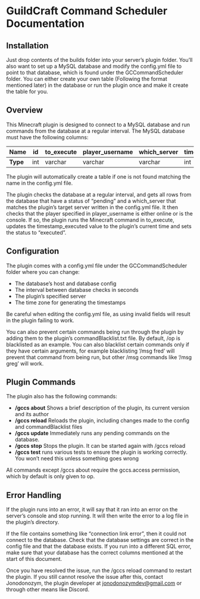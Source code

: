 # GuildCraft Command Scheduler Documentation #

## Installation ##
Just drop contents of the builds folder into your server’s plugin folder. You’ll also want to set up a MySQL database and modify the config.yml file to point to that database, which is found under the GCCommandScheduler folder. You can either create your own table (Following the format mentioned later) in the database or run the plugin once and make it create the table for you.

## Overview ##
This Minecraft plugin is designed to connect to a MySQL database and run commands from the database at a regular interval. The MySQL database must have the following columns:

|**Name**| id | to_execute | player_username | which_server | timestamp_created | timestamp_executed | status |
|--------|----|------------|-----------------|--------------|-------------------|--------------------|--------|
|**Type**|int |   varchar  |  varchar        |  varchar     |  int              |  int               | varchar|

The plugin will automatically create a table if one is not found matching the name in the config.yml file.

The plugin checks the database at a regular interval, and gets all rows from the database that have a status of “pending” and a which_server that matches the plugin’s target server written in the config.yml file. It then checks that the player specified in player_username is either online or is the console. If so, the plugin runs the Minecraft command in to_execute, updates the timestamp_executed value to the plugin’s current time and sets the status to “executed”.

## Configuration ##
The plugin comes with a config.yml file under the GCCommandScheduler folder where you can change:
  * The database’s host and database config
  *	The interval between database checks in seconds
  *	The plugin’s specified server
  *	The time zone for generating the timestamps

Be careful when editing the config.yml file, as using invalid fields will result in the plugin failing to work.

You can also prevent certain commands being run through the plugin by adding them to the plugin’s commandBlacklist.txt file. By default, /op is blacklisted as an example. You can also blacklist certain commands only if they have certain arguments, for example blacklisting ‘/msg fred’ will prevent that command from being run, but other /msg commands like ‘/msg greg’ will work.

## Plugin Commands ##
The plugin also has the following commands:
   * **/gccs about** 	Shows a brief description of the plugin, its current version and its author
   * **/gccs reload** 	Reloads the plugin, including changes made to the config and commandBlacklist files
   * **/gccs update** 	Immediately runs any pending commands on the database.
   * **/gccs stop**  Stops the plugin. It can be started again with /gccs reload
   * **/gccs test**	runs various tests to ensure the plugin is working correctly. You won’t need this unless something goes wrong

All commands except /gccs about require the gccs.access permission, which by default is only given to op.

## Error Handling ##
If the plugin runs into an error, it will say that it ran into an error on the server’s console and stop running. It will then write the error to a log file in the plugin’s directory.

If the file contains something like “connection link error”, then it could not connect to the database. Check that the database settings are correct in the config file and that the database exists. If you run into a different SQL error, make sure that your database has the correct columns mentioned at the start of this document.

Once you have resolved the issue, run the /gccs reload command to restart the plugin. If you still cannot resolve the issue after this, contact Jonodonozym, the plugin developer at jonodonozymdev@gmail.com or through other means like Discord.
